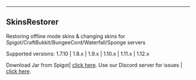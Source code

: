 --------------------
 SkinsRestorer
------------------

 Restoring offline mode skins & changing skins for Spigot/CraftBukkit/BungeeCord/Waterfall/Sponge servers
  		  
 Supported versions: 1.7.10 | 1.8.x | 1.9.x | 1.10.x | 1.11.x | 1.12.x
 
 Download Jar from Spigot| [click here](https://www.spigotmc.org/resources/skinsrestorer.2124/).
 Use our Discord server for issues | [click here](https://discord.gg/sAhVsyU).
